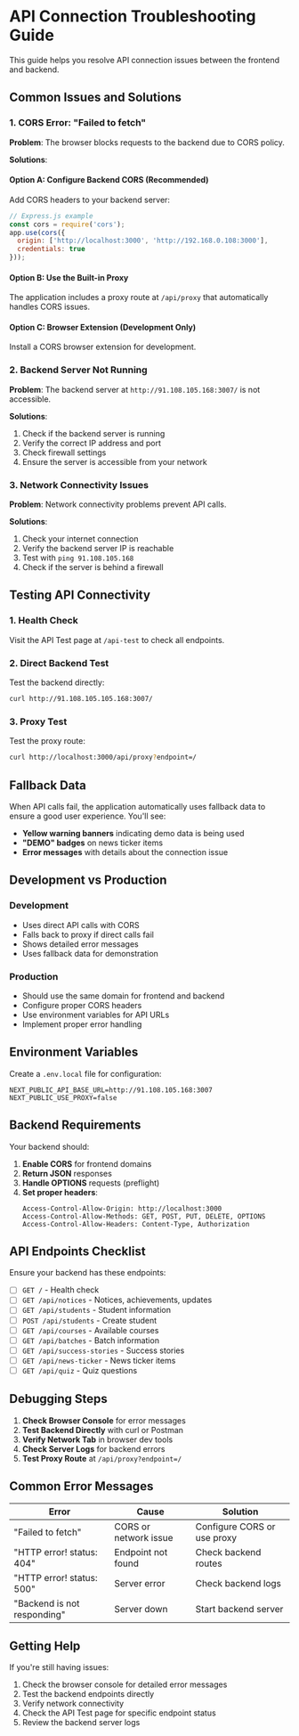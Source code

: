 # API Connection Troubleshooting Guide

This guide helps you resolve API connection issues between the frontend and backend.

## Common Issues and Solutions

### 1. CORS Error: "Failed to fetch"

**Problem**: The browser blocks requests to the backend due to CORS policy.

**Solutions**:

#### Option A: Configure Backend CORS (Recommended)
Add CORS headers to your backend server:

```javascript
// Express.js example
const cors = require('cors');
app.use(cors({
  origin: ['http://localhost:3000', 'http://192.168.0.108:3000'],
  credentials: true
}));
```

#### Option B: Use the Built-in Proxy
The application includes a proxy route at `/api/proxy` that automatically handles CORS issues.

#### Option C: Browser Extension (Development Only)
Install a CORS browser extension for development.

### 2. Backend Server Not Running

**Problem**: The backend server at `http://91.108.105.168:3007/` is not accessible.

**Solutions**:
1. Check if the backend server is running
2. Verify the correct IP address and port
3. Check firewall settings
4. Ensure the server is accessible from your network

### 3. Network Connectivity Issues

**Problem**: Network connectivity problems prevent API calls.

**Solutions**:
1. Check your internet connection
2. Verify the backend server IP is reachable
3. Test with `ping 91.108.105.168`
4. Check if the server is behind a firewall

## Testing API Connectivity

### 1. Health Check
Visit the API Test page at `/api-test` to check all endpoints.

### 2. Direct Backend Test
Test the backend directly:
```bash
curl http://91.108.105.105.168:3007/
```

### 3. Proxy Test
Test the proxy route:
```bash
curl http://localhost:3000/api/proxy?endpoint=/
```

## Fallback Data

When API calls fail, the application automatically uses fallback data to ensure a good user experience. You'll see:

- **Yellow warning banners** indicating demo data is being used
- **"DEMO" badges** on news ticker items
- **Error messages** with details about the connection issue

## Development vs Production

### Development
- Uses direct API calls with CORS
- Falls back to proxy if direct calls fail
- Shows detailed error messages
- Uses fallback data for demonstration

### Production
- Should use the same domain for frontend and backend
- Configure proper CORS headers
- Use environment variables for API URLs
- Implement proper error handling

## Environment Variables

Create a `.env.local` file for configuration:

```env
NEXT_PUBLIC_API_BASE_URL=http://91.108.105.168:3007
NEXT_PUBLIC_USE_PROXY=false
```

## Backend Requirements

Your backend should:

1. **Enable CORS** for frontend domains
2. **Return JSON** responses
3. **Handle OPTIONS** requests (preflight)
4. **Set proper headers**:
   ```
   Access-Control-Allow-Origin: http://localhost:3000
   Access-Control-Allow-Methods: GET, POST, PUT, DELETE, OPTIONS
   Access-Control-Allow-Headers: Content-Type, Authorization
   ```

## API Endpoints Checklist

Ensure your backend has these endpoints:

- [ ] `GET /` - Health check
- [ ] `GET /api/notices` - Notices, achievements, updates
- [ ] `GET /api/students` - Student information
- [ ] `POST /api/students` - Create student
- [ ] `GET /api/courses` - Available courses
- [ ] `GET /api/batches` - Batch information
- [ ] `GET /api/success-stories` - Success stories
- [ ] `GET /api/news-ticker` - News ticker items
- [ ] `GET /api/quiz` - Quiz questions

## Debugging Steps

1. **Check Browser Console** for error messages
2. **Test Backend Directly** with curl or Postman
3. **Verify Network Tab** in browser dev tools
4. **Check Server Logs** for backend errors
5. **Test Proxy Route** at `/api/proxy?endpoint=/`

## Common Error Messages

| Error | Cause | Solution |
|-------|-------|----------|
| "Failed to fetch" | CORS or network issue | Configure CORS or use proxy |
| "HTTP error! status: 404" | Endpoint not found | Check backend routes |
| "HTTP error! status: 500" | Server error | Check backend logs |
| "Backend is not responding" | Server down | Start backend server |

## Getting Help

If you're still having issues:

1. Check the browser console for detailed error messages
2. Test the backend endpoints directly
3. Verify network connectivity
4. Check the API Test page for specific endpoint status
5. Review the backend server logs 